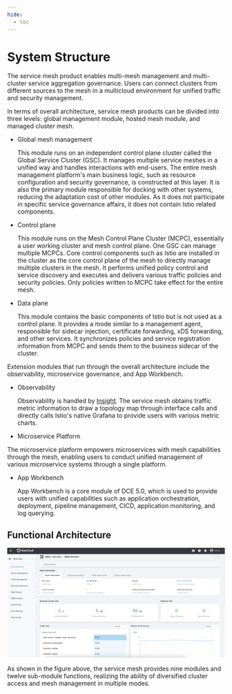 ```yaml
---
hide:
  - toc
---
```


# System Structure

The service mesh product enables multi-mesh management and multi-cluster service aggregation governance. Users can connect clusters from different sources to the mesh in a multicloud environment for unified traffic and security management.

In terms of overall architecture, service mesh products can be divided into three levels: global management module, hosted mesh module, and managed cluster mesh.

- Global mesh management

    This module runs on an independent control plane cluster called the Global Service Cluster (GSC). It manages multiple service meshes in a unified way and handles interactions with end-users. The entire mesh management platform's main business logic, such as resource configuration and security governance, is constructed at this layer. It is also the primary module responsible for docking with other systems, reducing the adaptation cost of other modules. As it does not participate in specific service governance affairs, it does not contain Istio related components.

- Control plane

    This module runs on the Mesh Control Plane Cluster (MCPC), essentially a user working cluster and mesh control plane. One GSC can manage multiple MCPCs. Core control components such as Istio are installed in the cluster as the core control plane of the mesh to directly manage multiple clusters in the mesh. It performs unified policy control and service discovery and executes and delivers various traffic policies and security policies. Only policies written to MCPC take effect for the entire mesh.

- Data plane

    This module contains the basic components of Istio but is not used as a control plane. It provides a mode similar to a management agent, responsible for sidecar injection, certificate forwarding, xDS forwarding, and other services. It synchronizes policies and service registration information from MCPC and sends them to the business sidecar of the cluster.

Extension modules that run through the overall architecture include the observability, microservice governance, and App Workbench.

- Observability

    Observability is handled by [Insight](../../insight/intro/what.md). The service mesh obtains traffic metric information to draw a topology map through interface calls and directly calls Istio's native Grafana to provide users with various metric charts.

- Microservice Platform

The microservice platform empowers microservices with mesh capabilities through the mesh, enabling users to conduct unified management of various microservice systems through a single platform.

- App Workbench

    App Workbench is a core module of DCE 5.0, which is used to provide users with unified capabilities such as application orchestration, deployment, pipeline management, CICD, application monitoring, and log querying.

## Functional Architecture

![architecture](../images/architect.png)

As shown in the figure above, the service mesh provides nine modules and twelve sub-module functions, realizing the ability of diversified cluster access and mesh management in multiple modes.
